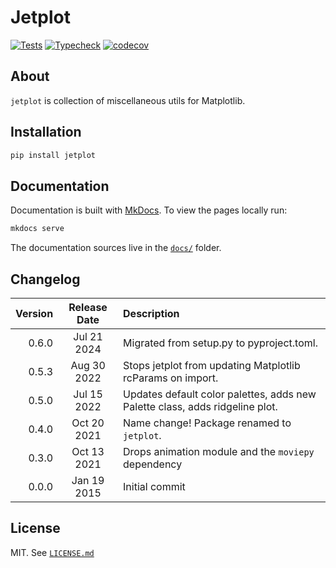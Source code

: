 # Jetplot

[![Tests](https://github.com/nirum/jetplot/actions/workflows/ci.yml/badge.svg)](https://github.com/nirum/jetplot/actions/workflows/ci.yml)
[![Typecheck](https://github.com/nirum/jetplot/actions/workflows/typecheck.yml/badge.svg)](https://github.com/nirum/jetplot/actions/workflows/typecheck.yml)
[![codecov](https://codecov.io/gh/nirum/jetplot/branch/master/graph/badge.svg)](https://codecov.io/gh/nirum/jetplot)

## About

`jetplot` is collection of miscellaneous utils for Matplotlib.


## Installation

```bash
pip install jetplot
```

## Documentation

Documentation is built with [MkDocs](https://www.mkdocs.org/). To view the
pages locally run:

```bash
mkdocs serve
```
The documentation sources live in the [`docs/`](docs/) folder.

## Changelog

| Version | Release Date | Description                                                                                                                                                                                                     |
| ------: | :----------: | :-------------------------------------------------------------------------------------------------------------------------------------------------------------------------------------------------------------- |
| 0.6.0   | Jul 21 2024  | Migrated from setup.py to pyproject.toml.                                                                                                                                                     |
| 0.5.3   | Aug 30 2022  | Stops jetplot from updating Matplotlib rcParams on import.                                                                                                                                                     |
| 0.5.0   | Jul 15 2022  | Updates default color palettes, adds new Palette class, adds ridgeline plot.                                                                                                                                                     |
| 0.4.0   | Oct 20 2021  | Name change! Package renamed to `jetplot`.                                                                                                                                                       |
| 0.3.0   | Oct 13 2021  | Drops animation module and the `moviepy` dependency                                                                                                                                                             |
| 0.0.0   | Jan 19 2015  | Initial commit                                                                                                                                                                                                  |

## License

MIT. See [`LICENSE.md`](./LICENSE.md)
